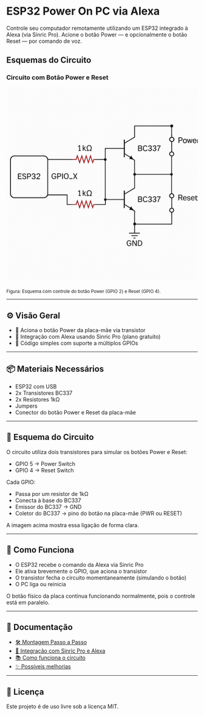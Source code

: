 # ESP32 Power On PC via Alexa

Controle seu computador remotamente utilizando um ESP32 integrado à Alexa (via Sinric Pro). Acione o botão Power — e opcionalmente o botão Reset — por comando de voz.

## Esquemas do Circuito

### Circuito com Botão Power e Reset
![Esquema do Circuito com Reset](docs/imgs/esp32_power_reset.png)

<sub>Figura: Esquema com controle do botão Power (GPIO 2) e Reset (GPIO 4).</sub>


---

## ⚙️ Visão Geral

- 🔌 Aciona o botão Power da placa-mãe via transistor
- 📶 Integração com Alexa usando Sinric Pro (plano gratuito)
- 🧠 Código simples com suporte a múltiplos GPIOs

---

## 📦 Materiais Necessários

- ESP32 com USB
- 2x Transistores BC337
- 2x Resistores 1kΩ
- Jumpers
- Conector do botão Power e Reset da placa-mãe

---

## 🔧 Esquema do Circuito

O circuito utiliza dois transistores para simular os botões Power e Reset:

- GPIO 5 → Power Switch
- GPIO 4 → Reset Switch

Cada GPIO:
- Passa por um resistor de 1kΩ
- Conecta à base do BC337
- Emissor do BC337 → GND
- Coletor do BC337 → pino do botão na placa-mãe (PWR ou RESET)

A imagem acima mostra essa ligação de forma clara.

---

## 🧠 Como Funciona

- O ESP32 recebe o comando da Alexa via Sinric Pro
- Ele ativa brevemente o GPIO, que aciona o transistor
- O transistor fecha o circuito momentaneamente (simulando o botão)
- O PC liga ou reinicia

O botão físico da placa continua funcionando normalmente, pois o controle está em paralelo.

---

## 📘 Documentação

- [🛠️ Montagem Passo a Passo](https://github.com/allan-nex/allan-nex-esp32_poweron_pc/wiki/🛠️-Montagem-Passo-a-Passo)
- [🔌 Integração com Sinric Pro e Alexa](https://github.com/allan-nex/allan-nex-esp32_poweron_pc/wiki/🔌-Integração-com-Sinric-Pro-e-Alexa)
- [📚 Como funciona o circuito](https://github.com/allan-nex/allan-nex-esp32_poweron_pc/wiki/📚-Como-funciona-o-circuito)
- [✨ Possíveis melhorias](https://github.com/allan-nex/allan-nex-esp32_poweron_pc/wiki/✨-Possíveis-melhorias)

---

## 🚀 Licença

Este projeto é de uso livre sob a licença MIT.

